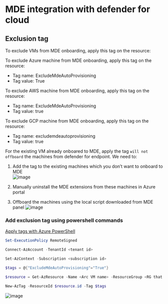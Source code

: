 # MDE integration with defender for cloud

## Exclusion tag

To exclude VMs from MDE onboarding, apply this tag on the resource:

To exclude Azure machine from MDE onboarding, apply this tag on the resource: <br>
* Tag name: ExcludeMdeAutoProvisioning
* Tag value: True

To exclude AWS machine from MDE onboarding, apply this tag on the resource: <br>
* Tag name: ExcludeMdeAutoProvisioning
* Tag value: true

To exclude GCP machine from MDE onboarding, apply this tag on the resource: <br>
* Tag name: excludemdeautoprovisioning
* Tag value: true

For the existing VM already onboared to MDE, apply the tag `will not offboard` the machines from defender for endpoint. We need to: 
1. Add the tag to the existing machines which you don’t want to onboard to MDE <br>
![image](https://github.com/guguji666666/GJS-MDC-Tips/assets/96930989/a9db568c-5625-4c61-9ef1-e0ed0aa0d72f)

2. Manually uninstall the MDE extensions from these machines in Azure portal
3. Offboard the machines using the local script downloaded from MDE panel
![image](https://github.com/guguji666666/GJS-MDC-Tips/assets/96930989/c33797b3-dcda-4f22-a7da-a092ae0eddd5)

### Add exclusion tag using powershell commands

[Apply tags with Azure PowerShell](https://learn.microsoft.com/en-us/azure/azure-resource-manager/management/tag-resources-powershell)

```powershell
Set-ExecutionPolicy RemoteSigned

Connect-AzAccount -TenantId <tenant id>

Set-AzContext -Subscription <subscription id>

$tags = @{"ExcludeMdeAutoProvisioning"="True"}

$resource = Get-AzResource -Name <Arc VM name> -ResourceGroup <RG that Arc VM locates>

New-AzTag -ResourceId $resource.id -Tag $tags
```

![image](https://github.com/guguji666666/GJS-MDC-Tips/assets/96930989/5d14cf77-95a0-4e94-89de-d3dc27dac0ec)
